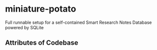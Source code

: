# miniature-potato
Full runnable setup for a self-contained Smart Research Notes Database powered by SQLite

## Attributes of Codebase

